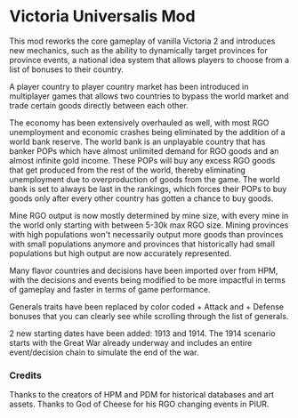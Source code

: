 # Victoria Universalis Mod

This mod reworks the core gameplay of vanilla Victoria 2 and introduces new mechanics, such as the ability to dynamically target provinces for province events, a national idea system that allows players to choose from a list of bonuses to their country.

A  player country to player country market has been introduced in multiplayer games that allows two countries to bypass the world market and trade certain goods directly between each other.

The economy has been extensively overhauled as well, with most RGO unemployment and economic crashes being eliminated by the addition of a world bank reserve. The world bank is an unplayable country that has banker POPs which have almost unlimited demand for RGO goods and an almost infinite gold income. These POPs will buy any excess RGO goods that get produced from the rest of the world, thereby eliminating unemployment due to overproduction of goods from the game. The world bank is set to always be last in the rankings, which forces their POPs to buy goods only after every other country has gotten a chance to buy goods.

Mine RGO output is now mostly determined by mine size, with every mine in the world only starting with between 5-30k max RGO size. Mining provinces with high populations won't necessarily output more goods than provinces with small populations anymore and provinces that historically had small populations but high output are now accurately represented.

Many flavor countries and decisions have been imported over from HPM, with the decisions and events being modified to be more impactful in terms of gameplay and faster in terms of game performance.

Generals traits have been replaced by color coded + Attack and + Defense bonuses that you can clearly see while scrolling through the list of generals.

2 new starting dates have been added: 1913 and 1914. The 1914 scenario starts with the Great War already underway and includes an entire event/decision chain to simulate the end of the war.

### Credits

Thanks to the creators of HPM and PDM for historical databases and art assets. Thanks to God of Cheese for his RGO changing events in PIUR.
